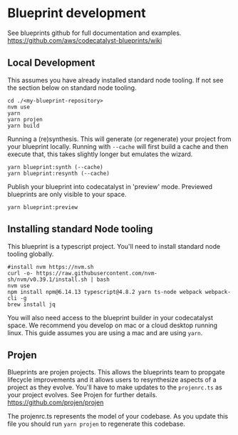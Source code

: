 # Blueprint development

See blueprints github for full documentation and examples. https://github.com/aws/codecatalyst-blueprints/wiki

## Local Development

This assumes you have already installed standard node tooling. If not see the section below on standard node tooling.

```
cd ./<my-blueprint-repository>
nvm use
yarn
yarn projen
yarn build
```

Running a (re)synthesis. This will generate (or regenerate) your project from your blueprint locally. Running with `--cache` will first build a cache
and then execute that, this takes slightly longer but emulates the wizard.

```
yarn blueprint:synth (--cache)
yarn blueprint:resynth (--cache)
```

Publish your blueprint into codecatalyst in 'preview' mode. Previewed blueprints are only visible to your space.

```
yarn blueprint:preview
```

## Installing standard Node tooling

This blueprint is a typescript project. You'll need to install standard node tooling globally.

```
#install nvm https://nvm.sh
curl -o- https://raw.githubusercontent.com/nvm-sh/nvm/v0.39.1/install.sh | bash
nvm use
npm install npm@6.14.13 typescript@4.8.2 yarn ts-node webpack webpack-cli -g
brew install jq
```

You will also need access to the blueprint builder in your codecatalyst space. We recommend you develop on mac or a cloud desktop running linux. This
guide assumes you are using a mac and are using `yarn`.

## Projen

Blueprints are projen projects. This allows the blueprints team to propgate lifecycle improvements and it allows users to resynthesize aspects of a
project as they evolve. You'll have to make updates to the `projenrc.ts` as your project evolves. See Projen for further details.
https://github.com/projen/projen

The projenrc.ts represents the model of your codebase. As you update this file you should run `yarn projen` to regenerate this codebase.

